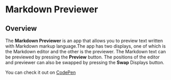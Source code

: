 # Markdown Previewer
## Overview
 The **Markdown Previewer** is an app that allows you to preview text written with Markdown markup language.The app has two displays, one of which is the Markdown editor and the other is the previewer. The Markdown text can be previewed by pressing the **Preview** button. The positions of the editor and previewer can also be swapped by pressing the **Swap** Displays button.

You can check it out on [CodePen](https://codepen.io/dseng905/full/bGdexVP)
